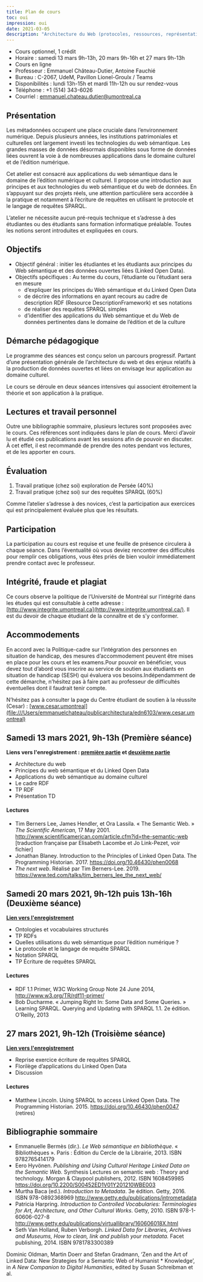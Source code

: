```yaml
---
title: Plan de cours
toc: oui
impression: oui
date: 2021-03-05
description: "Architecture du Web (protocoles, ressources, représentation). Format RDF et syntaxes de sérialisation. Ontologie et vocabulaires. Langage d'interrogation SPARQL. Applications du Web sémantique et du Web de données."
---
```


- Cours optionnel, 1 crédit
- Horaire : samedi 13 mars 9h-13h, 20 mars 9h-16h et 27 mars 9h-13h
- Cours en ligne
- Professeur : Emmanuel Château-Dutier, Antoine Fauchié
- Bureau : C-2067, UdeM, Pavillon Lionel-Groulx / Teams
- Disponibilités : lundi 13h-15h et mardi 11h-12h ou sur rendez-vous
- Téléphone : +1 (514) 343-6026
- Courriel : emmanuel.chateau.dutier@umontreal.ca

## Présentation

Les métadonnées occupent une place cruciale dans l’environnement numérique. Depuis plusieurs années, les institutions patrimoniales et culturelles  ont largement investi les technologies du web sémantique. Les grandes  masses de données désormais disponibles sous forme de données liées  ouvrent la voie à de nombreuses applications dans le domaine culturel et de  l’édition numérique.

Cet atelier est consacré aux applications du web sémantique dans le domaine de l’édition numérique et culturel. Il propose une introduction aux  principes et  aux technologies du web sémantique et du web de données. En s’appuyant  sur des projets réels, une attention particulière sera accordée à la  pratique et notamment à l’écriture de requêtes en utilisant le protocole et le langage de requêtes SPARQL.

L’atelier ne nécessite aucun pré-requis technique et s’adresse à des étudiantes ou des étudiants sans formation informatique préalable. Toutes les notions seront introduites et expliquées en cours.

## Objectifs

- Objectif général : initier les étudiantes et les étudiants aux principes du Web sémantique et des données ouvertes liées (Linked Open Data).
- Objectifs spécifiques : Au terme du cours, l’étudiante ou l’étudiant sera en mesure
  - d’expliquer les principes du Web sémantique et du Linked Open Data
  - de décrire des informations en ayant recours au cadre de description RDF (Resource DescriptionFramework) et ses notations
  - de réaliser des requêtes SPARQL simples
  - d’identifier des applications du Web sémantique et du Web de données pertinentes dans le domaine de l’édition et de la culture

## Démarche pédagogique

Le programme des séances est conçu selon un parcours progressif. Partant  d’une présentation générale de l’architecture du web et des enjeux  relatifs à la production de données ouvertes et liées on envisage leur  application au domaine culturel.

Le cours se déroule en deux séances intensives qui associent étroitement la théorie et son application à la pratique.

## Lectures et travail personnel 

Outre une bibliographie sommaire, plusieurs lectures sont proposées avec le cours. Ces références sont indiquées dans le plan de cours. Merci d’avoir lu et étudié ces publications avant les sessions afin de  pouvoir en discuter. À cet effet, il est recommandé de prendre des notes pendant vos lectures, et de les apporter en cours.

## Évaluation

1. Travail pratique (chez soi) exploration de Persée (40%)
2. Travail pratique (chez soi) sur des requêtes SPARQL (60%)

Comme l’atelier s’adresse à des novices, c’est la participation aux exercices qui est principalement évaluée plus que les résultats.

## Participation

La participation au cours est requise et une feuille de présence circulera à chaque séance. Dans l’éventualité où vous deviez rencontrer des difficultés pour remplir  ces obligations, vous êtes priés de bien vouloir immédiatement prendre  contact avec le professeur.

## Intégrité, fraude et plagiat

Ce cours observe la politique de l’Université de Montréal sur l’intégrité dans les études qui est consultable à cette adresse : [http://www.integrite.umontreal.ca](http://www.integrite.umontreal.ca/). Il est du devoir de chaque étudiant de la connaître et de s’y conformer.

## Accommodements

En accord avec la Politique-cadre sur l’intégration des personnes en  situation de handicap, des mesures d’accommodement peuvent être mises en place pour les cours et les examens.Pour pouvoir en bénéficier, vous devez tout d’abord vous inscrire au service de soutien aux étudiants en situation de handicap (SESH) qui évaluera  vos besoins.Indépendamment de cette démarche, n’hésitez pas à faire part au professeur de  difficultés éventuelles dont il faudrait tenir compte.

N’hésitez pas à consulter la page du Centre étudiant de soutien à la réussite (Cesar) : [www.cesar.umontreal](file:///Users/emmanuelchateau/publicarchitectura/edn6103/www.cesar.umontreal)

## Samedi 13 mars 2021, 9h-13h (Première séance)

**Liens vers l'enregistrement : [première partie](https://espacevideo.umontreal.ca/Watch/edn6103-01a) et [deuxième partie](https://espacevideo.umontreal.ca/Watch/edn6103-01b)**

- Architecture du web
- Principes du web sémantique et du Linked Open Data
- Applications du web sémantique au domaine culturel
- Le cadre RDF
- TP RDF
- Présentation TD

#### Lectures

- Tim Berners Lee, James Hendler, et Ora Lassila. « The Semantic Web. » *The Scientific American,* 17 May 2001. http://www.scientificamerican.com/article.cfm?id=the-semantic-web [traduction française par Elisabeth Lacombe et Jo Link-Pezet, voir fichier]
- Jonathan Blaney. Introduction to the Principles of Linked Open Data. The Programming Historian. 2017. https://doi.org/10.46430/phen0068
- *The next web*. Réalisé par Tim Berners-Lee. 2019. https://www.ted.com/talks/tim_berners_lee_the_next_web/

## Samedi 20 mars 2021, 9h-12h puis 13h-16h (Deuxième séance)

**[Lien vers l'enregistrement](https://espacevideo.umontreal.ca/Watch/edn6103-02a)**

- Ontologies et vocabulaires structurés
- TP RDFs
- Quelles utilisations du web sémantique pour l’édition numérique ?
- Le protocole et le langage de requête SPARQL
- Notation SPARQL
- TP Écriture de requêtes SPARQL

#### Lectures

- RDF 1.1 Primer, W3C Working Group Note 24 June 2014, http://www.w3.org/TR/rdf11-primer/
- Bob Ducharme. « Jumping Right In: Some Data and Some Queries. » Learning  SPARQL. Querying and Updating with SPARQL 1.1. 2e édition. O’Reilly,  2013

## 27 mars 2021, 9h-12h (Troisième séance)

**[Lien vers l'enregistrement](https://espacevideo.umontreal.ca/Watch/edn6103-03)**

- Reprise exercice écriture de requêtes SPARQL
- Florilège d’applications du Linked Open Data
- Discussion

#### Lectures

- Matthew Lincoln. Using SPARQL to access Linked Open Data. The Programming Historian. 2015. https://doi.org/10.46430/phen0047 (retires)

## Bibliographie sommaire

- Emmanuelle Bermès (dir.). *Le Web sémantique en bibliothèque*. « Bibliothèques ». Paris : Édition du Cercle de la Librairie, 2013. ISBN 9782765414179
- Eero Hyvönen. *Publishing and Using Cultural Heritage Linked Data on the Semantic Web.* Synthesis Lectures on semantic web : Theory and technology. Morgan & Claypool publishers, 2012. ISBN 1608459985 https://doi.org/10.2200/S00452ED1V01Y201210WBE003
- Murtha Baca (ed.). *Introduction to Metadata*. 3e édition. Getty, 2016. ISBN 978-0892368969 http://www.getty.edu/publications/intrometadata
- Patricia Harpring. *Introduction to Controlled Vocabularies: Terminologies for Art, Architecture, and Other Cultural Works*. Getty, 2010. ISBN 978-1-60606-027-8 http://www.getty.edu/publications/virtuallibrary/160606018X.html
- Seth Van Holland, Ruben Verborgh. *Linked Data for Libraries, Archives and Museums, How to clean, link and publish your metadata.* Facet publishing, 2014. ISBN 9781783300389

Dominic Oldman, Martin Doerr and Stefan Gradmann, ‘Zen and the Art  of Linked Data: New Strategies for a Semantic Web of Humanist *  Knowledge’, in *A New Companion to Digital Humanities*, edited by Susan Schreibman et al.